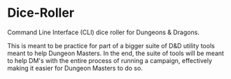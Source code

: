 # Dice-Roller
Command Line Interface (CLI) dice roller for Dungeons &amp; Dragons. 

This is meant to be practice for part of a bigger suite of D&D utility tools meant to help Dungeon Masters. In the end, the suite of tools will be meant to help DM's with the entire process of running a campaign, effectively making it easier for Dungeon Masters to do so.

